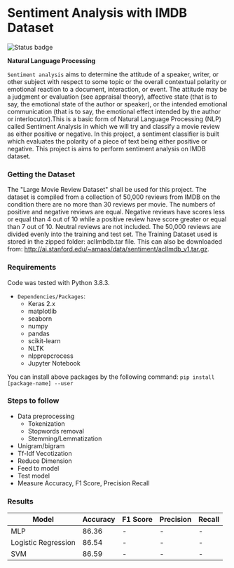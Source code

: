 # Sentiment Analysis with IMDB Dataset 

![Status badge](https://img.shields.io/badge/Status-Archived-important)

**Natural Language Processing**

`Sentiment analysis` aims to determine the attitude of a speaker, writer, or other subject with respect to some topic or the overall contextual polarity or emotional reaction to a document, interaction, or event. The attitude may be a judgment or evaluation (see appraisal theory), affective state (that is to say, the emotional state of the author or speaker), or the intended emotional communication (that is to say, the emotional effect intended by the author or interlocutor).This is a basic form of Natural Language Processing (NLP) called Sentiment Analysis in which we will try and classify a movie review as either positive or negative. In this project, a sentiment classifier is built which evaluates the polarity of a piece of text being either positive or negative. This project is aims to perform sentiment analysis on IMDB dataset.

### Getting the Dataset

The "Large Movie Review Dataset" shall be used for this project. The dataset is compiled from a collection of 50,000 reviews from IMDB on the condition there are no more than 30 reviews per movie. The numbers of positive and negative reviews are equal. Negative reviews have scores less or equal than 4 out of 10 while a positive review have score greater or equal than 7 out of 10. Neutral reviews are not included. The 50,000 reviews are divided evenly into the training and test set. 
The Training Dataset used is stored in the zipped folder: aclImbdb.tar file. This can also be downloaded from: http://ai.stanford.edu/~amaas/data/sentiment/aclImdb_v1.tar.gz. 

### Requirements

Code was tested with Python 3.8.3.
- `Dependencies/Packages`:
	- Keras 2.x
	- matplotlib
	- seaborn
	- numpy
	- pandas
	- scikit-learn
	- NLTK
	- nlpprepcrocess
	- Jupyter Notebook

You can install above packages by the following command:
`pip install [package-name] --user`

### Steps to follow

- Data preprocessing
	- Tokenization
	- Stopwords removal
	- Stemming/Lemmatization
- Unigram/bigram
- Tf-Idf Vecotization
- Reduce Dimension
- Feed to model
- Test model
- Measure Accuracy, F1 Score, Precision Recall

### Results

| Model | Accuracy | F1 Score | Precision | Recall |
| --- | --- | --- | --- | --- |
| MLP | 86.36 | - | - | - |
| Logistic Regression | 86.54 | - | - | - |
| SVM | 86.59 | - | - | - |
